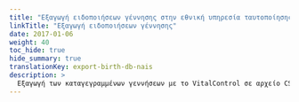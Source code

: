 ```yaml
---
title: "Εξαγωγή ειδοποιήσεων γέννησης στην εθνική υπηρεσία ταυτοποίησης ζώων"
linkTitle: "Εξαγωγή ειδοποιήσεων γέννησης"
date: 2017-01-06
weight: 40
toc_hide: true
hide_summary: true
translationKey: export-birth-db-nais
description: >
  Εξαγωγή των καταγεγραμμένων γεννήσεων με το VitalControl σε αρχείο CSV, το οποίο μπορεί να χρησιμοποιηθεί για μαζική αναφορά των καταγεγραμμένων γεννήσεων στην εθνική υπηρεσία ταυτοποίησης ζώων.
---
```

